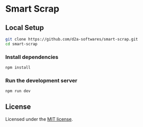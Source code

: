 # Smart Scrap

## Local Setup

```bash
git clone https://github.com/d2a-softwares/smart-scrap.git
cd smart-scrap
```

### Install dependencies

```bash
npm install
```

### Run the development server

```bash
npm run dev
```

## License

Licensed under the [MIT license](https://github.com/nextui-org/next-app-template/blob/main/LICENSE).
